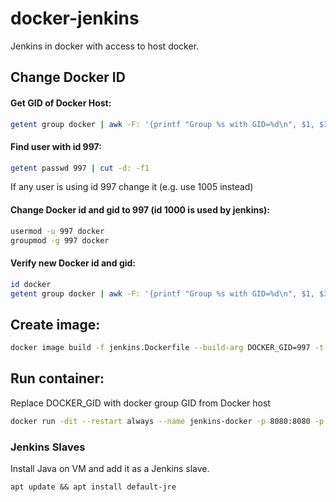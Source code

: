# docker-jenkins
Jenkins in docker with access to host docker.

## Change Docker ID
#### Get GID of Docker Host:
```sh
getent group docker | awk -F: '{printf "Group %s with GID=%d\n", $1, $3}'
```

#### Find user with id 997:
```sh
getent passwd 997 | cut -d: -f1
```
If any user is using id 997 change it (e.g. use 1005 instead)

#### Change Docker id and gid to 997 (id 1000 is used by jenkins):
```sh
usermod -u 997 docker
groupmod -g 997 docker
```

#### Verify new Docker id and gid:
```sh
id docker
getent group docker | awk -F: '{printf "Group %s with GID=%d\n", $1, $3}'
```

## Create image:
```sh
docker image build -f jenkins.Dockerfile --build-arg DOCKER_GID=997 -t paulcosma/jenkins-docker .
```
## Run container:
Replace DOCKER_GID with docker group GID from Docker host
```sh
docker run -dit --restart always --name jenkins-docker -p 8080:8080 -p 49187:49187 --env JENKINS_SLAVE_AGENT_PORT=49187 -v jenkins_home:/var/jenkins_home -v /var/run/docker.sock:/var/run/docker.sock -v $(which docker):/usr/bin/docker --env JAVA_OPTS=-Dhudson.model.DirectoryBrowserSupport.CSP="" paulcosma/jenkins-docker
```

### Jenkins Slaves
Install Java on VM and add it as a Jenkins slave.
```
apt update && apt install default-jre
```

